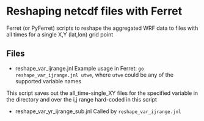 # Reshaping netcdf files with Ferret 

Ferret (or PyFerret) scripts to reshape the aggregated WRF data to files with all times for a single X,Y (lat,lon) grid point

## Files

- reshape_var_ijrange.jnl  Example usage in Ferret:  `go reshape_var_ijrange.jnl utwe`, where `utwe` could be any of the supported variable names

This script saves out the all_time-single_XY files for the specified variable in the directory and over the i,j range hard-coded in this script

- reshape_var_yr_ijrange_sub.jnl  Called by `reshape_var_ijrange.jnl`  
